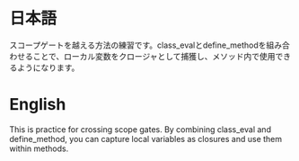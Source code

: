 # 日本語

スコープゲートを越える方法の練習です。class_evalとdefine_methodを組み合わせることで、ローカル変数をクロージャとして捕獲し、メソッド内で使用できるようになります。

# English

This is practice for crossing scope gates. By combining class_eval and define_method, you can capture local variables as closures and use them within methods.